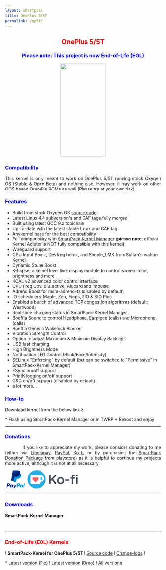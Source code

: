 ```yaml
---
layout: smartpack
title: OnePlus 5/5T
permalink: /op5t/
---
```


<style>
    tab1 { padding-left: 4em; }
</style>

<h2 style="color: red; text-align: center">OnePlus 5/5T</h2>

<h3 style="color: blue; text-align: center">Please note: This project is now End-of-Life (EOL)</h3>

<p style="text-align: center;"><img src="https://wiki.lineageos.org/images/devices/dumpling.png" alt="" width="147" height="300" /></p>

<h3 style="color: blue">Compatibility</h3>
<p style="text-align: justify;">This kernel is only meant to work on OnePlus 5/5T running stock Oxygen OS (Stable & Open Beta) and nothing else. However, it may work on other OOS based Oreo/Pie ROMs as well (Please try at your own risk).</p>

<h3 style="color: blue">Features</h3>

* Build from stock Oxygen OS <a href="https://github.com/OnePlusOSS/android_kernel_oneplus_msm8998/" target="_blank">source code</a>
* Latest Linux 4.4 subversion's and CAF tags fully merged
* Built using latest GCC 9.x toolchain
* Up-to-date with the latest stable Linux and CAF tag
* Anykernel base for the best compatibility
* Full compatibility with <a href="{{ site.github.url }}/spkm/" target="_blank">SmartPack-Kernel Manager</a> (<strong>please note</strong>: official Kernel Adiutor is NOT fully compatible with this kernel)
* Wireguard support
* CPU Input Boost, Devfreq boost, and Simple_LMK from Sultan's wahoo Kernel
* Dynamic Stune Boost
* K-Lapse, a kernel level live-display module to control screen color, brightness and more
* KCAL v2 advanced color control interface
* CPU Freq Gov: Blu_active, Alucard and Impulse
* Adreno Boost for msm-adreno-tz (disabled by default)
* IO schedulers: Maple, Zen, Fiops, SIO & SIO Plus
* Enabled a bunch of advanced TCP congestion algorithms (default: Westwood)
* Real-time charging status in SmartPack-Kernel Manager
* Boeffla Sound to control Headphone, Earpiece (calls) and Microphone (calls)
* Boeffla Generic Wakelock Blocker
* Vibration Strength Control
* Option to adjust Maximum & Minimum Display Backlight
* USB fast charging
* High Brightness Mode
* Notification LED Control (Blink/Fade/Intensity) 
* SELinux "Enforcing" by default (but can be switched to "Permissive" in SmartPack-Kernel Manager)
* FSync on/off support
* PrintK logging on/off support
* CRC on/off support (disabled by default)
* a lot more...

<h3 style="color: blue">How-to</h3>
<p>Download kernel from the below link &</p>
* Flash using SmartPack-Kernel Manager or in TWRP
* Reboot and enjoy

<hr>

<h3 style="color: blue">Donations</h3>

<p style="text-align: justify"><tab1>If you like to appreciate my work, please consider donating to me (either via <a href="https://liberapay.com/sunilpaulmathew/donate" target="_blank">Liberapay</a>, <a href="https://www.paypal.me/menacherry" target="_blank">PayPal</a>, <a href="https://ko-fi.com/sunilpaulmathew" target="_blank">Ko-fi</a>, or by purchasing the <a href="https://play.google.com/store/apps/details?id=com.smartpack.donate" target="_blank">SmartPack Donation Package</a> from playstore) as it is helpful to continue my projects more active, although it is not at all necessary.</tab1></p>

<p><a href="https://liberapay.com/sunilpaulmathew/donate" target="_blank"><img src="https://liberapay.com/assets/widgets/donate.svg" alt="" height="60" /></a> <a href="https://www.paypal.me/menacherry" target="_blank"><img src="https://github.com/SmartPack/SmartPack.github.io/blob/master/asset/pic005.png?raw=true" alt="" height="60" /></a> <a href="https://play.google.com/store/apps/details?id=com.smartpack.donate" target="_blank"><img src="https://play.google.com/intl/en_us/badges/images/generic/en-play-badge.png" alt="" height="60" /></a> <a href="https://ko-fi.com/sunilpaulmathew" target="_blank"><img src="https://github.com/SmartPack/SmartPack.github.io/blob/master/asset/pic010.png?raw=true" alt="" height="60" /></a></p>

<hr>

<h3 style="color: blue">Downloads</h3>

<p><strong>SmartPack-Kernel Manager</strong></p>

<p><a href="https://play.google.com/store/apps/details?id=com.smartpack.kernelmanager.release" target="_blank"><img src="https://play.google.com/intl/en_us/badges/images/generic/en-play-badge.png" alt="" height="60" /></a> <a href="https://github.com/SmartPack/SmartPack-Kernel-Manager/releases" target="_blank"><img src="https://i.ibb.co/q0mdc4Z/get-it-on-github.png" alt="" height="60" /></a></p>

<hr>

<h3 style="color: red">End-of-Life (EOL) Kernels</h3>

<p>! <strong>SmartPack-Kernel for OnePlus 5/5T</strong> ! <a href="https://github.com/SmartPack/SmartPack-Kernel-Project_OP5T" target="_blank">Source code</a> ! <a href="https://raw.githubusercontent.com/SmartPack/SmartPack-Kernel-Project_OP5T/Pie/change-logs.md" target="_blank">Change-logs</a> !</p>
* <a href="https://github.com/SmartPack/SmartPack-Kernel-Project_OP5T/blob/Pie/kernel-release/SmartPack-Kernel-dumpling.zip?raw=true">Latest version (Pie)</a> ! <a href="https://github.com/SmartPack/SmartPack-Kernel-Project_OP5T/blob/Oreo/kernel-release/SmartPack-Kernel-dumpling.zip?raw=true">Latest version (Oreo)</a> ! <a href="https://androidfilehost.com/?w=files&flid=281037" target="_blank">All versions</a>
